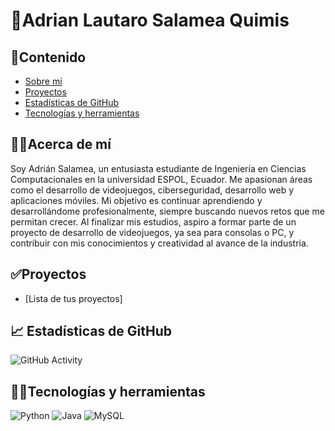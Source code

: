 # 👋Adrian Lautaro Salamea Quimis
## 💎Contenido
* [Sobre mí](#acerca-de-mí)
* [Proyectos](#proyectos)
* [Estadísticas de GitHub](#estadisticas-de-github)
* [Tecnologías y herramientas](#tecnologías-y-herramientas)
## 🧑‍💼Acerca de mí
Soy Adrián Salamea, un entusiasta estudiante de Ingeniería en Ciencias Computacionales en la universidad ESPOL, Ecuador. Me apasionan áreas como el desarrollo de videojuegos, ciberseguridad, desarrollo web y aplicaciones móviles. Mi objetivo es continuar aprendiendo y desarrollándome profesionalmente, siempre buscando nuevos retos que me permitan crecer. Al finalizar mis estudios, aspiro a formar parte de un proyecto de desarrollo de videojuegos, ya sea para consolas o PC, y contribuir con mis conocimientos y creatividad al avance de la industria.
## ✅Proyectos
* [Lista de tus proyectos]
## 📈 Estadísticas de GitHub
![GitHub Activity](https://github-readme-stats.vercel.app/api?username=Adrianlsq2000&show_icons=true)

## 🧑‍💻Tecnologías y herramientas
![Python](https://img.shields.io/badge/-Python-3776AB?style=flat-square&logo=python&logoColor=white)
![Java](https://img.shields.io/badge/-Java-blue?style=flat&logo=java)
![MySQL](https://img.shields.io/badge/-MySQL-4479A1?style=flat-square&logo=mysql&logoColor=white)



